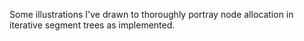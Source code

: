 Some illustrations I've drawn to thoroughly portray node allocation in iterative segment trees as implemented. 
